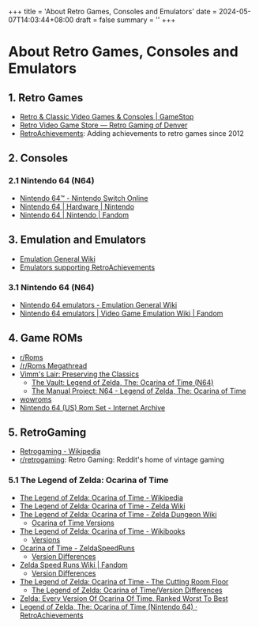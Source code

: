 +++
title = 'About Retro Games, Consoles and Emulators'
date = 2024-05-07T14:03:44+08:00
draft = false
summary = ''
+++

# About Retro Games, Consoles and Emulators

## 1. Retro Games

+ [Retro & Classic Video Games & Consoles | GameStop](https://www.gamestop.com/video-games/retro-gaming)
+ [Retro Video Game Store — Retro Gaming of Denver](https://retrogamingofdenver.com/)
+ [RetroAchievements](https://retroachievements.org/): Adding achievements to retro games since 2012

## 2. Consoles

### 2.1 Nintendo 64 (N64)

+ [Nintendo 64™ - Nintendo Switch Online](https://www.nintendo.com/us/store/products/nintendo-64-nintendo-switch-online-switch/)
+ [Nintendo 64 | Hardware | Nintendo](https://www.nintendo.com/en-gb/Hardware/Nintendo-History/Nintendo-64/Nintendo-64-625959.html)
+ [Nintendo 64 | Nintendo | Fandom](https://nintendo.fandom.com/wiki/Nintendo_64)

## 3. Emulation and Emulators

+ [Emulation General Wiki](https://emulation.gametechwiki.com/index.php/Main_Page)
+ [Emulators supporting RetroAchievements](https://retroachievements.org/download.php)

### 3.1 Nintendo 64 (N64)

+ [Nintendo 64 emulators - Emulation General Wiki](https://emulation.gametechwiki.com/index.php/Nintendo_64_emulators)
+ [Nintendo 64 emulators | Video Game Emulation Wiki | Fandom](https://emulation.fandom.com/wiki/Nintendo_64_emulators)

## 4. Game ROMs

+ [r/Roms](https://www.reddit.com/r/Roms/)
+ [/r/Roms Megathread](https://r-roms.github.io/)
+ [Vimm's Lair: Preserving the Classics](https://vimm.net/)
  + [The Vault: Legend of Zelda, The: Ocarina of Time (N64)](https://vimm.net/vault/2637)
  + [The Manual Project: N64 - Legend of Zelda, The: Ocarina of Time](https://vimm.net/manual/2515)
+ [wowroms](https://wowroms.com)
+ [Nintendo 64 (US) Rom Set - Internet Archive](https://archive.org/details/nintendo-64-romset-usa)

## 5. RetroGaming

+ [Retrogaming - Wikipedia](https://en.wikipedia.org/wiki/Retrogaming)
+ [r/retrogaming](https://www.reddit.com/r/retrogaming/): Retro Gaming: Reddit's home of vintage gaming

### 5.1 The Legend of Zelda: Ocarina of Time

+ [The Legend of Zelda: Ocarina of Time - Wikipedia](https://en.wikipedia.org/wiki/The_Legend_of_Zelda:_Ocarina_of_Time)
+ [The Legend of Zelda: Ocarina of Time - Zelda Wiki](https://zelda.fandom.com/wiki/The_Legend_of_Zelda:_Ocarina_of_Time)
+ [The Legend of Zelda: Ocarina of Time - Zelda Dungeon Wiki](https://www.zeldadungeon.net/wiki/The_Legend_of_Zelda:_Ocarina_of_Time)
  + [Ocarina of Time Versions](https://www.zeldadungeon.net/wiki/Ocarina_of_Time_Versions)
+ [The Legend of Zelda: Ocarina of Time - Wikibooks](https://en.wikibooks.org/wiki/The_Legend_of_Zelda:_Ocarina_of_Time)
  + [Versions](https://en.wikibooks.org/wiki/The_Legend_of_Zelda:_Ocarina_of_Time/Versions)
+ [Ocarina of Time - ZeldaSpeedRuns](https://www.zeldaspeedruns.com/oot/)
  + [Version Differences](https://www.zeldaspeedruns.com/oot/generalknowledge/version-differences)
+ [Zelda Speed Runs Wiki | Fandom](https://zeldaspeedruns.fandom.com/wiki/Zelda_Speed_Runs_Wiki)
  + [Version Differences](https://zeldaspeedruns.fandom.com/wiki/Version_Differences)
+ [The Legend of Zelda: Ocarina of Time - The Cutting Room Floor](https://tcrf.net/The_Legend_of_Zelda:_Ocarina_of_Time)
  + [The Legend of Zelda: Ocarina of Time/Version Differences](https://tcrf.net/The_Legend_of_Zelda:_Ocarina_of_Time/Version_Differences)
+ [Zelda: Every Version Of Ocarina Of Time, Ranked Worst To Best](https://screenrant.com/zelda-ocarina-time-every-version-ranked-worst-best/)
+ [Legend of Zelda, The: Ocarina of Time (Nintendo 64) · RetroAchievements](https://retroachievements.org/game/10113)
